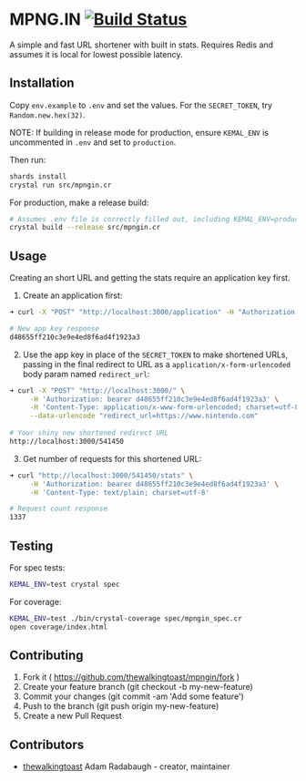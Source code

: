 # MPNG.IN [![Build Status](https://travis-ci.org/thewalkingtoast/mpngin.svg?branch=master)](https://travis-ci.org/thewalkingtoast/mpngin)

A simple and fast URL shortener with built in stats. Requires Redis and assumes it is local for lowest possible latency.

## Installation

Copy `env.example` to `.env` and set the values. For the
`SECRET_TOKEN`, try `Random.new.hex(32)`.

NOTE: If building in release mode for production, ensure `KEMAL_ENV` is uncommented in `.env` and set to `production`.

Then run:
```sh
shards install
crystal run src/mpngin.cr
```

For production, make a release build:
```sh
# Assumes .env file is correctly filled out, including KEMAL_ENV=production
crystal build --release src/mpngin.cr
```

## Usage

Creating an short URL and getting the stats require an application key first.

1) Create an application first:

```sh
➜ curl -X "POST" "http://localhost:3000/application" -H "Authorization: bearer <SECRET_TOKEN_HERE>"

# New app key response
d48655ff210c3e9e4ed8f6ad4f1923a3
```

2) Use the app key in place of the `SECRET_TOKEN` to make shortened URLs, passing in the final redirect to URL as a
`application/x-form-urlencoded` body param named `redirect_url`:

```sh
➜ curl -X "POST" "http://localhost:3000/" \
     -H 'Authorization: bearer d48655ff210c3e9e4ed8f6ad4f1923a3' \
     -H 'Content-Type: application/x-www-form-urlencoded; charset=utf-8' \
     --data-urlencode "redirect_url=https://www.nintendo.com"
     
# Your shiny new shortened redirect URL
http://localhost:3000/541450
```

3) Get number of requests for this shortened URL:

```sh
➜ curl "http://localhost:3000/541450/stats" \
     -H 'Authorization: bearer d48655ff210c3e9e4ed8f6ad4f1923a3' \
     -H 'Content-Type: text/plain; charset=utf-8'

# Request count response
1337
```

## Testing

For spec tests:
```sh
KEMAL_ENV=test crystal spec
```

For coverage:
```sh
KEMAL_ENV=test ./bin/crystal-coverage spec/mpngin_spec.cr
open coverage/index.html
```

## Contributing

1. Fork it ( https://github.com/thewalkingtoast/mpngin/fork )
2. Create your feature branch (git checkout -b my-new-feature)
3. Commit your changes (git commit -am 'Add some feature')
4. Push to the branch (git push origin my-new-feature)
5. Create a new Pull Request

## Contributors

- [thewalkingtoast](https://github.com/thewalkingtoast) Adam Radabaugh - creator, maintainer

